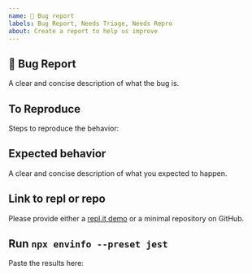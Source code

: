 ```yaml
---
name: 🐛 Bug report
labels: Bug Report, Needs Triage, Needs Repro
about: Create a report to help us improve
---
```


## 🐛 Bug Report

A clear and concise description of what the bug is.

## To Reproduce

Steps to reproduce the behavior:

## Expected behavior

A clear and concise description of what you expected to happen.

## Link to repl or repo

Please provide either a [repl.it demo](https://repl.it/languages/jest) or a minimal repository on GitHub.

## Run `npx envinfo --preset jest`

Paste the results here:

```bash

```

